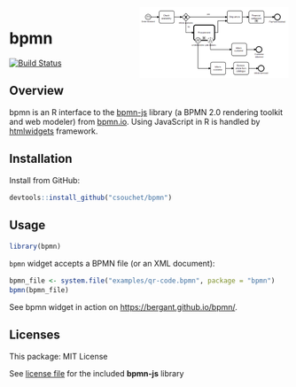 


<img align = "right" src = "img/readme.png"/>

# bpmn

[![Build Status](https://travis-ci.org/bergant/bpmn.svg?branch=master)](https://travis-ci.org/bergant/bpmn)

## Overview
bpmn is an R interface to the [bpmn-js](https://github.com/bpmn-io/bpmn-js) library (a BPMN 2.0 rendering toolkit and web modeler) from [bpmn.io](https://bpmn.io/). Using JavaScript in R is handled by [htmlwidgets](http://www.htmlwidgets.org/) framework. 

## Installation 
Install from GitHub:


```r
devtools::install_github("csouchet/bpmn")
```


## Usage 


```r
library(bpmn)
```

`bpmn` widget accepts a BPMN file (or an XML document):


```r
bpmn_file <- system.file("examples/qr-code.bpmn", package = "bpmn")
bpmn(bpmn_file)
```

See bpmn widget in action on https://bergant.github.io/bpmn/.

## Licenses

This package: MIT License

See [license file](inst/htmlwidgets/lib/bpmn-js/LICENSE) for 
the included **bpmn-js** library

